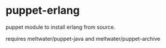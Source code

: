 puppet-erlang
=============

puppet module to install erlang from source.

requires meltwater/puppet-java and meltwater/puppet-archive
